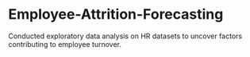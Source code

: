 # Employee-Attrition-Forecasting
Conducted exploratory data analysis on HR datasets to uncover factors contributing to  employee turnover.
